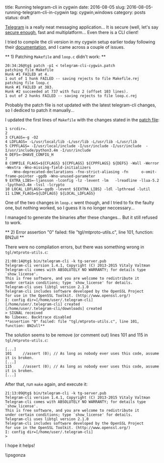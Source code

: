 title: Running telegram-cli in cygwin
date: 2016-08-05
slug: 2016-08-05-running-telegram-cli-in-cygwin
tag: cygwin,windows
category: posts
status: draft

[Telegram](https://telegram.org/) is a really neat messaging application... It is secure (well, let's say [secure enough](http://security.stackexchange.com/questions/49782/is-telegram-secure#49802), fast and multiplatform... Even there is a CLI client!

I tried to compile the cli version in my cygwin setup earlier today following their [documentation](https://github.com/vysheng/tg/blob/master/README-Cygwin.md), and I came across a couple of issues.

** 1) Patching `Makefile` and `loop.c` didn't work:  **

```
20:34:26@tg$ patch -p1 < telegram-cli-cygwin.patch
patching file Makefile
Hunk #1 FAILED at 4.
1 out of 1 hunk FAILED -- saving rejects to file Makefile.rej
patching file loop.c
Hunk #1 FAILED at 383.
Hunk #2 succeeded at 737 with fuzz 2 (offset 103 lines).
1 out of 2 hunks FAILED -- saving rejects to file loop.c.rej
```

Probably the patch file is not updated with the latest telegram-cli changes, so I dediced to patch it manually...

I updated the first lines of `Makefile` with the changes stated in the [patch file](https://gist.github.com/ied206/d774a445f36004d263ab):

```
1 srcdir=.
2
3 CFLAGS=-g -O2
4 LDFLAGS= -L/usr/local/lib -L/usr/lib -L/usr/lib -L/usr/lib
5 CPPFLAGS= -I/usr/local/include -I/usr/include -I/usr/include  -I/usr/include/python3.4m -I/usr/include
6 DEFS=-DHAVE_CONFIG_H
7
8 COMPILE_FLAGS=${CFLAGS} ${CPFLAGS} ${CPPFLAGS} ${DEFS} -Wall -Werror -Wextra -Wno-missing-field-initializers 
   -Wno-deprecated-declarations -fno-strict-aliasing -fn      o-omit-frame-pointer -ggdb -Wno-unused-parameter
9 EXTRA_LIBS=-ljansson -lconfig -lz -levent -lm   -lreadline -llua-5.2  -lpython3.4m -lssl -lcrypto
10 LOCAL_LDFLAGS=-ggdb -levent ${EXTRA_LIBS} -ldl -lpthread -lutil
11 LINK_FLAGS=${LDFLAGS} ${LOCAL_LDFLAGS}
```

One of the two changes in `loop.c` went though, and I tried to fix the faulty one, but nothing worked, so I guess it is no longer neccessary... 

I managed to generate the binaries after these changes... But it still refused to work.

** 2) Error assertion "0" failed: file "tgl/mtproto-utils.c", line 101, function: BN2ull **

There were no compilation errors, but there was something wrong in `tgl/mtproto-utils.c`:

```
21:00:14@tg$ bin/telegram-cli -k tg-server.pub
Telegram-cli version 1.4.1, Copyright (C) 2013-2015 Vitaly Valtman
Telegram-cli comes with ABSOLUTELY NO WARRANTY; for details type `show_license'.
This is free software, and you are welcome to redistribute it
under certain conditions; type `show_license' for details.
Telegram-cli uses libtgl version 2.1.0
Telegram-cli includes software developed by the OpenSSL Project
for use in the OpenSSL Toolkit. (http://www.openssl.org/)
I: config dir=[/home/user/.telegram-cli]
[/home/user/.telegram-cli] created
[/home/user/.telegram-cli/downloads] created
> SIGNAL received
No libexec. Backtrace disabled
**assertion "0" failed: file "tgl/mtproto-utils.c", line 101, function: BN2ull**
```

The solution seems to be remove (or comment out) lines 101 and 115 in `tgl/mtproto-utils.c`:

```
[...]
101     //assert (0); // As long as nobody ever uses this code, assume it is broken.
[...]
115     //assert (0); // As long as nobody ever uses this code, assume it is broken.
[...]
```

After that, run `make` again, and execute it:

```
21:13:09@tg$ bin/telegram-cli -k tg-server.pub
Telegram-cli version 1.4.1, Copyright (C) 2013-2015 Vitaly Valtman
Telegram-cli comes with ABSOLUTELY NO WARRANTY; for details type `show_license'.
This is free software, and you are welcome to redistribute it
under certain conditions; type `show_license' for details.
Telegram-cli uses libtgl version 2.1.0
Telegram-cli includes software developed by the OpenSSL Project
for use in the OpenSSL Toolkit. (http://www.openssl.org/)
I: config dir=[/home/user/.telegram-cli]
>
```

I hope it helps!

\\\psgonza
